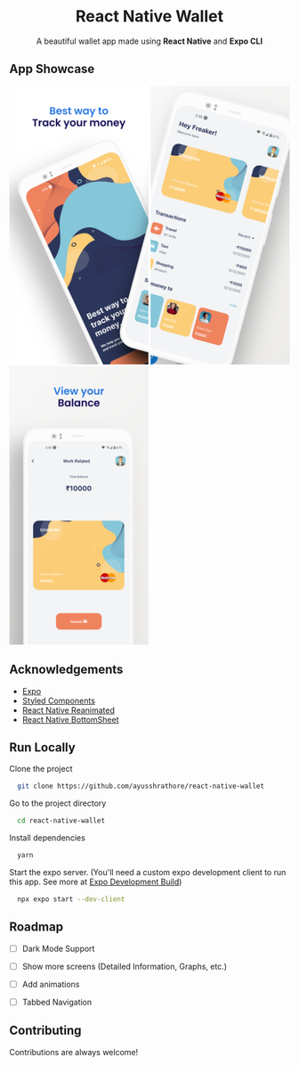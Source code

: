 <p align="center">
    <h1 align="center"> React Native Wallet </h1>
</p>

<p align="center">
    A beautiful wallet app made using <strong>React Native</strong> and <strong>Expo CLI</strong>
</p>

## App Showcase

<div>
    <img src="https://github.com/ayusshrathore/react-native-wallet/raw/main/screenshots/1.png" width="250" height="500" alt="1.png"/>
    <img src="https://github.com/ayusshrathore/react-native-wallet/raw/main/screenshots/2.png" width="250" height="500" alt="2.png"/>
    <img src="https://github.com/ayusshrathore/react-native-wallet/raw/main/screenshots/3.png" width="250" height="500" alt="3.png"/>
</div>

## Acknowledgements

- [Expo](https://expo.dev/)
- [Styled Components](https://styled-components.com/)
- [React Native Reanimated](https://docs.swmansion.com/react-native-reanimated/)
- [React Native BottomSheet](https://github.com/osdnk/react-native-reanimated-bottom-sheet)

## Run Locally

Clone the project

```bash
  git clone https://github.com/ayusshrathore/react-native-wallet
```

Go to the project directory

```bash
  cd react-native-wallet
```

Install dependencies

```bash
  yarn
```

Start the expo server. (You'll need a custom expo development client to run this app. See more at [Expo Development Build](https://docs.expo.dev/development/create-development-builds/))

```bash
  npx expo start --dev-client
```

## Roadmap

- [ ] Dark Mode Support

- [ ] Show more screens (Detailed Information, Graphs, etc.)

- [ ] Add animations

- [ ] Tabbed Navigation

## Contributing

Contributions are always welcome!
